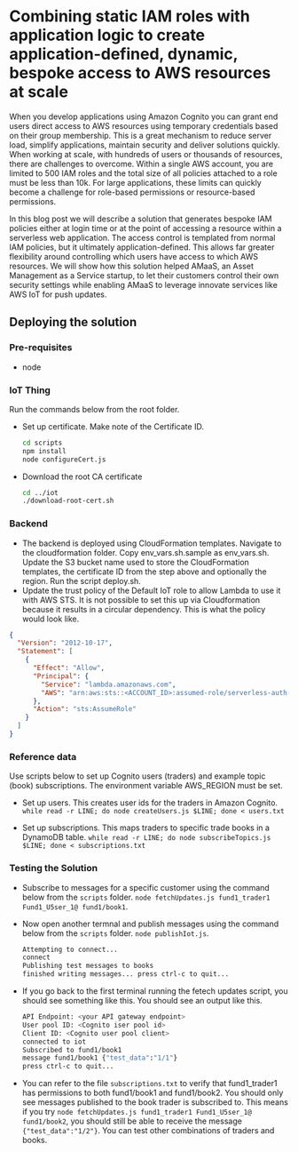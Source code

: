 # Combining static IAM roles with application logic to create application-defined, dynamic, bespoke access to AWS resources at scale

When you develop applications using Amazon Cognito you can grant end users direct access to AWS resources using temporary credentials based on their group membership.  This is a great mechanism to reduce server load, simplify applications, maintain security and deliver solutions quickly.  When working at scale, with hundreds of users or thousands of resources, there are challenges to overcome.  Within a single AWS account, you are limited to 500 IAM roles and the total size of all policies attached to a role must be less than 10k.  For large applications, these limits can quickly become a challenge for role-based permissions or resource-based permissions.

In this blog post we will describe a solution that generates bespoke IAM policies either at login time or at the point of accessing a resource within a serverless web application.  The access control is templated from normal IAM policies, but it ultimately application-defined.  This allows far greater flexibility around controlling which users have access to which AWS resources.  We will show how this solution helped AMaaS, an Asset Management as a Service startup, to let their customers control their own security settings while enabling AMaaS to leverage innovate services like AWS IoT for push updates.

## Deploying the solution

### Pre-requisites

* node

### IoT Thing

Run the commands below from the root folder.

* Set up certificate. Make note of the Certificate ID.

  ```bash
  cd scripts
  npm install
  node configureCert.js
  ```

* Download the root CA certificate

  ```bash
  cd ../iot
  ./download-root-cert.sh
  ```

### Backend

* The backend is deployed using CloudFormation templates. Navigate to the cloudformation folder. Copy env_vars.sh.sample as env_vars.sh. Update the S3 bucket name used to store the CloudFormation templates, the certificate ID from the step above and optionally the region. Run the script deploy.sh.
* Update the trust policy of the Default IoT role to allow Lambda to use it with AWS STS. It is not possible to set this up via Cloudformation because it results in a circular dependency. This is what the policy would look like.

```json
{
  "Version": "2012-10-17",
  "Statement": [
    {
      "Effect": "Allow",
      "Principal": {
        "Service": "lambda.amazonaws.com",
        "AWS": "arn:aws:sts::<ACCOUNT_ID>:assumed-role/serverless-auth-PolicyGeneratorLambdaExecRole-<xxxxx>/<LAMBDA_NAME>"
      },
      "Action": "sts:AssumeRole"
    }
  ]
}
```

### Reference data

Use scripts below to set up Cognito users (traders) and example topic (book) subscriptions. The environment variable AWS_REGION must be set.

* Set up users. This creates user ids for the traders in Amazon Cognito.
  `while read -r LINE; do node createUsers.js $LINE; done < users.txt`

* Set up subscriptions. This maps traders to specific trade books in a DynamoDB table.
  `while read -r LINE; do node subscribeTopics.js $LINE; done < subscriptions.txt`

### Testing the Solution

* Subscribe to messages for a specific customer using the command below from the `scripts` folder.
  `node fetchUpdates.js fund1_trader1 Fund1_U5ser_1@ fund1/book1`.
* Now open another termnal and publish messages using the command below from the `scripts` folder.
  `node publishIot.js`.

  ```bash
  Attempting to connect...
  connect
  Publishing test messages to books
  finished writing messages... press ctrl-c to quit...
  ```

* If you go back to the first terminal running the fetech updates script, you should see something like this.
You should see an output like this.

  ```bash
  API Endpoint: <your API gateway endpoint>
  User pool ID: <Cognito iser pool id>
  Client ID: <Cognito user pool client>
  connected to iot
  Subscribed to fund1/book1
  message fund1/book1 {"test_data":"1/1"}
  press ctrl-c to quit...
  ```

* You can refer to the file `subscriptions.txt` to verify that fund1_trader1 has permissions to both fund1/book1 and fund1/book2. You should only see messages published to the book trader is subscribed to. This means if you try `node fetchUpdates.js fund1_trader1 Fund1_U5ser_1@ fund1/book2`, you should still be able to receive the message `{"test_data":"1/2"}`. You can test other combinations of traders and books.
